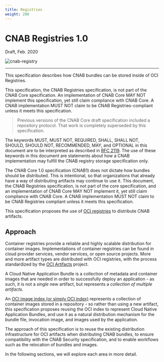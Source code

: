 ```yaml
---
title: Registries
weight: 200
---
```


# CNAB Registries 1.0

Draft, Feb. 2020

![cnab-registry](https://user-images.githubusercontent.com/686194/61753147-2b387a80-ad63-11e9-8a63-f250bcdf06b0.png)

---

This specification describes how CNAB bundles can be stored inside of OCI Registries.

This specification, the CNAB Registries specification, is not part of the CNAB Core specification. An implementation of CNAB Core MAY NOT implement this specification, yet still claim compliance with CNAB Core. A CNAB implementation MUST NOT claim to be CNAB Registries-compliant unless it meets this specification.

> Previous versions of the CNAB Core draft specification included a repository protocol. That work is completely superseded by this specification.

The keywords MUST, MUST NOT, REQUIRED, SHALL, SHALL NOT, SHOULD, SHOULD NOT, RECOMMENDED, MAY, and OPTIONAL in this document are to be interpreted as described in [RFC 2119](https://www.ietf.org/rfc/rfc2119.txt). The use of these keywords in this document are statements about how a CNAB implementation may fulfill the CNAB registry storage specification only.

The CNAB Core 1.0 specification (CNAB1) does not dictate how bundles should be distributed. This is intentional, so that organizations that already have a way of distributing artifacts may continue to use it.
This document, the CNAB Registries specification, is not part of the core specification, and an implementation of CNAB Core MAY NOT implement it, yet still claim compliance with CNAB Core. A CNAB implementation MUST NOT claim to be CNAB Registries compliant unless it meets this specification.

This specification proposes the use of [OCI registries][oci-org] to distribute CNAB artifacts.

## Approach

Container registries provide a reliable and highly scalable distribution for container images. Implementations of container registries can be found in cloud provider services, vendor services, or open source projects. More and more artifact types are distributed with OCI registries, with the process standardized by the [OCI Artifacts][artifacts] project.

A Cloud Native Application Bundle is a collection of metadata and container images that are needed in order to successfully deploy an application - as such, it is not a _single_ new artifact, but represents a _collection of multiple artifacts_.

An [OCI image index (or simply OCI index)][oci-index] represents a collection of container images stored in a repository - so rather than using a new artifact, this specification proposes reusing the OCI index to represent Cloud Native Application Bundles, and use it as a natural distribution mechanism for the bundle file, invocation image, and images used by the application.

The approach of this specification is to reuse the existing distribution infrastructure for OCI artifacts when distributing CNAB bundles, to ensure compatibility with the CNAB Security specification, and to enable workflows such as the relocation of bundles and images.

In the following sections, we will explore each area in more detail.

[oci-org]: https://github.com/opencontainers/
[artifacts]: https://github.com/opencontainers/artifacts
[oci-index]: https://github.com/opencontainers/image-spec/blob/master/image-index.md
[oci-manifest]: https://github.com/opencontainers/image-spec/blob/master/manifest.md
[docker-manifest]: https://docs.docker.com/registry/spec/manifest-v2-2/
